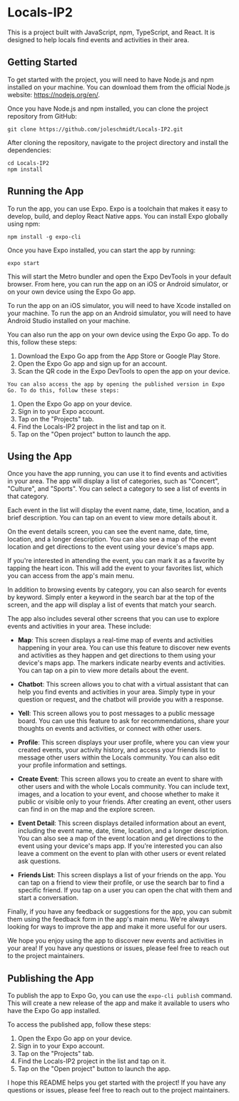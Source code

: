 # Locals-IP2

This is a project built with JavaScript, npm, TypeScript, and React. It is designed to help locals find events and activities in their area.

## Getting Started

To get started with the project, you will need to have Node.js and npm installed on your machine. You can download them from the official Node.js website: https://nodejs.org/en/.

Once you have Node.js and npm installed, you can clone the project repository from GitHub:

```
git clone https://github.com/joleschmidt/Locals-IP2.git
```

After cloning the repository, navigate to the project directory and install the dependencies:

```
cd Locals-IP2
npm install
```

## Running the App

To run the app, you can use Expo. Expo is a toolchain that makes it easy to develop, build, and deploy React Native apps. You can install Expo globally using npm:

```
npm install -g expo-cli
```

Once you have Expo installed, you can start the app by running:

```
expo start
```

This will start the Metro bundler and open the Expo DevTools in your default browser. From here, you can run the app on an iOS or Android simulator, or on your own device using the Expo Go app.

To run the app on an iOS simulator, you will need to have Xcode installed on your machine. To run the app on an Android simulator, you will need to have Android Studio installed on your machine.

You can also run the app on your own device using the Expo Go app. To do this, follow these steps:

1. Download the Expo Go app from the App Store or Google Play Store.
2. Open the Expo Go app and sign up for an account.
3. Scan the QR code in the Expo DevTools to open the app on your device.

```
You can also access the app by opening the published version in Expo Go. To do this, follow these steps:
``````
1. Open the Expo Go app on your device.
2. Sign in to your Expo account.
3. Tap on the "Projects" tab.
4. Find the Locals-IP2 project in the list and tap on it.
5. Tap on the "Open project" button to launch the app.

## Using the App

Once you have the app running, you can use it to find events and activities in your area. The app will display a list of categories, such as "Concert", "Culture", and "Sports". You can select a category to see a list of events in that category.

Each event in the list will display the event name, date, time, location, and a brief description. You can tap on an event to view more details about it.

On the event details screen, you can see the event name, date, time, location, and a longer description. You can also see a map of the event location and get directions to the event using your device's maps app.

If you're interested in attending the event, you can mark it as a favorite by tapping the heart icon. This will add the event to your favorites list, which you can access from the app's main menu.

In addition to browsing events by category, you can also search for events by keyword. Simply enter a keyword in the search bar at the top of the screen, and the app will display a list of events that match your search.

The app also includes several other screens that you can use to explore events and activities in your area. These include:

- **Map**: This screen displays a real-time map of events and activities happening in your area. You can use this feature to discover new events and activities as they happen and get directions to them using your device's maps app. The markers indicate nearby events and activities. You can tap on a pin to view more details about the event.

- **Chatbot**: This screen allows you to chat with a virtual assistant that can help you find events and activities in your area. Simply type in your question or request, and the chatbot will provide you with a response.

- **Yell**: This screen allows you to post messages to a public message board. You can use this feature to ask for recommendations, share your thoughts on events and activities, or connect with other users.

- **Profile**: This screen displays your user profile, where you can view your created events, your activity history, and access your friends list to message other users within the Locals community. You can also edit your profile information and settings.

- **Create Event**: This screen allows you to create an event to share with other users and with the whole Locals community. You can include text, images, and a location to your event, and choose whether to make it public or visible only to your friends. After creating an event, other users can find in on the map and the explore screen.

- **Event Detail**: This screen displays detailed information about an event, including the event name, date, time, location, and a longer description. You can also see a map of the event location and get directions to the event using your device's maps app. If you're interested you can also leave a comment on the event to plan with other users or event related ask questions.

- **Friends List**: This screen displays a list of your friends on the app. You can tap on a friend to view their profile, or use the search bar to find a specific friend. If you tap on a user you can open the chat with them and start a conversation.

Finally, if you have any feedback or suggestions for the app, you can submit them using the feedback form in the app's main menu. We're always looking for ways to improve the app and make it more useful for our users.

We hope you enjoy using the app to discover new events and activities in your area! If you have any questions or issues, please feel free to reach out to the project maintainers.

## Publishing the App

To publish the app to Expo Go, you can use the `expo-cli publish` command. This will create a new release of the app and make it available to users who have the Expo Go app installed.

To access the published app, follow these steps:

1. Open the Expo Go app on your device.
2. Sign in to your Expo account.
3. Tap on the "Projects" tab.
4. Find the Locals-IP2 project in the list and tap on it.
5. Tap on the "Open project" button to launch the app.

I hope this README helps you get started with the project! If you have any questions or issues, please feel free to reach out to the project maintainers.

